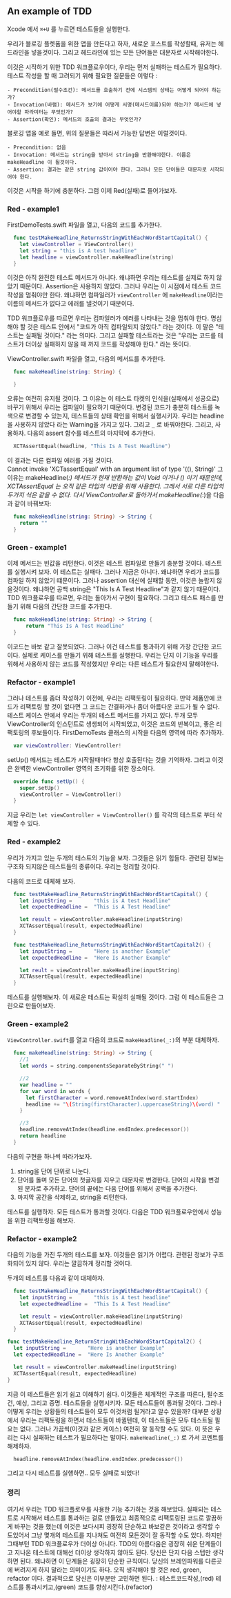 ## An example of TDD

Xcode 에서 `⌘+U` 를 누르면 테스트들을 실행한다.

  우리가 블로깅 플렛폼을 위한 앱을 만든다고 하자, 새로운 포스트를 작성할때, 유저는 헤드라인을 넣을것이다. 그리고 헤드라인에 있는 모든 단어들은 대문자로 시작해야한다.

  이것은 시작하기 위한 TDD 워크플로우이다, 우리는 먼저 실패하는 테스트가 필요하다. 테스트 작성을 할 때 고려되기 위해 필요한 질문들은 이렇다 :
    
    - Precondition(필수조건): 메서드를 호출하기 전에 시스템의 상태는 어떻게 되어야 하는가?
    - Invocation(바램): 메서드가 보기에 어떻게 서명(메서드이름)되야 하는가? 메서드에 넣어야할 파라미터는 무엇인가?
    - Assertion(확인): 메서드의 호출의 결과는 무엇인가?

  블로깅 앱을 예로 들면, 위의 질문들은 따라서 가능한 답변은 이럴것이다.
    
    - Precondition: 없음
    - Invocation: 메서드는 string을 받아서 string을 반환해야한다. 이름은 makeHeadline 이 될것이다.
    - Assertion: 결과는 같은 string 값이어야 한다. 그러나 모든 단어들은 대문자로 시작되어야 한다.

  이것은 시작을 하기에 충분하다. 그럼 이제 Red(실패)로 들어가보자.

### Red - example1

  FirstDemoTests.swift 파일을 열고, 다음의 코드를 추가한다.

  ``` swift
    func testMakeHeadline_ReturnsStringWithEachWordStartCapital() {
      let viewController = ViewController()
      let string = "this is A test headline"
      let headline = viewController.makeHeadline(string)
    }
  ``` 

  이것은 아직 완전한 테스트 메서드가 아니다. 왜냐하면 우리는 테스트를 실제로 하지 않았기 때문이다. Assertion은 사용하지 않았다. 그러나 우리는 이 시점에서 테스트 코드작성을 멈춰야만 한다. 왜냐하면 컴파일러가 `viewController` 에 `makeHeadline`이라는 이름의 메서드가 없다고 에러를 낼것이기 때문이다.

  TDD 워크플로우를 따르면 우리는 컴파일러가 에러를 나타내는 것을 멈춰야 한다. 명심해야 할 것은 테스트 안에서 "코드가 아직 컴파일되지 않았다." 라는 것이다. 이 말은 "테스트는 실패될 것이다." 라는 의미다. 그리고 실패할 테스트라는 것은 "우리는 코드를 테스트가 더이상 실패하지 않을 때 까지 코드를 작성해야 한다." 라는 뜻이다.

  ViewController.swift 파일을 열고, 다음의 메서드를 추가한다.

  ```swift
    func makeHeadline(string: String) {

    }
  ```

  오류는 여전히 유지될 것이다. 그 이유는 이 테스트 타켓의 인식을(실패에서 성공으로) 바꾸기 위해서 우리는 컴파일이 필요하기 때문이다. 변경된 코드가 충분히 테스트를 녹색으로 변경할 수 있는지, 테스트들의 상태 확인을 위해서 실행시키자. 우리는 headline 을 사용하지 않았다 라는 Warning을 가지고 있다. 그리고 `_` 로 바꿔야한다. 그리고, 사용하자. 다음의 assert 함수를 테스트의 마지막에 추가한다.

  ```swift
    XCTAssertEqual(headline, "This Is A Test Headline")
  ```

  이 결과는 다른 컴파일 에러를 가질 것이다.   
  Cannot invoke 'XCTassertEqual' with an argument list of type '((), String)'
  그 이유는 makeHeadline(_:) 메서드가 현재 반환하는 값이 Void 이거나 () 이기 때문인데, XCTAssertEqual 는 오직 같은 타입의 식만을 위해 사용한다. 그래서 서로 다른 타입의 두가지 식은 같을 수 없다.
  다시 ViewController로 돌아가서 makeHeadline(_:)을 다음과 같이 바꿔보자:

  ```swift
    func makeHeadline(string: String) -> String {
      return ""
    }
  ```

### Green - example1

  이제 메서드는 빈값을 리턴한다. 이것은 테스트 컴파일로 만들기 충분할 것이다. 테스트를 실행시켜 보자. 이 테스트는 실패다. 그러나 지금은 아니다. 왜냐하면 우리가 코드를 컴파일 하지 않았기 떄문이다. 그러나 assertion 대신에 실패할 동안, 이것은 놀랍지 않을것이다. 왜냐하면 공백 string은 "This Is A Test Headline"과 같지 않기 때문이다. TDD 워크플로우를 따르면, 우리는 돌아가서 구현이 필요하다. 그리고 테스트 패스를 만들기 위해 다음의 간단한 코드를 추가한다.

  ```swift
    func makeHeadline(string: String) -> String {
        return "This Is A Test Headline"
    }
  ```

  이코드는 바보 같고 잘못되었다. 그러나 이건 테스트를 통과하기 위해 가장 간단한 코드이다. 실제로 케이스를 만들기 위해 테스트를 실행한다.
  우리는 단지 이 기능을 우리를 위해서 사용하지 않는 코드를 작성했지만 우리는 다른 테스트가 필요한지 말해야한다.

### Refactor - example1

  그러나 테스트를 좀더 작성하기 이전에, 우리는 리팩토링이 필요하다. 만약 제품안에 코드가 리팩토링 할 것이 없다면 그 코드는 간결하거나 좀더 아름다운 코드가 될 수 없다. 테스트 케이스 안에서 우리는 두개의 테스트 메서드를 가지고 있다. 두개 모두 ViewController의 인스턴트로 생생되어 시작되었고, 이것은 코드의 반복이고, 좋은 리팩토링의 후보들이다. FirstDemoTests 클래스의 시작을 다음의 영역에 따라 추가하자.

  ```swift
    var viewController: ViewController!
  ```

  setUp() 메서드는 테스트가 시작될때마다 항상 호출된다는 것을 기억하자. 그리고 이것은 완벽한 viewController 영역의 초기화를 위한 장소이다.

  ```swift
    override func setUp() {
      super.setUp()
      viewController = ViewController()
    }
  ```

  지금 우리는 `let viewController = ViewController()` 를 각각의 테스트로 부터 삭제할 수 있다.

### Red - example2
  
  우리가 가지고 있는 두개의 테스트의 기능을 보자. 그것들은 읽기 힘들다. 관련된 정보는 구조화 되지않은 테스트들의 종류이다. 우리는 정리할 것이다.

  다음의 코드로 대체해 보자.
  ```swift
    func testMakeHeadline_ReturnsStringWithEachWordStartCapital() {
      let inputString =       "this is A test Headline"
      let expectedHeadline =  "This is A Test Headline"

      let result = viewController.makeHeadline(inputString)
      XCTAssertEqual(result, expectedHeadline)
    }

    func testMakeHeadline_ReturnsStringWithEachWordStartCapital2() {
      let inputString =       "Here is another Example"
      let expectedHeadline =  "Here Is Another Example"

      let reult = viewController.makeHeadline(inputString)
      XCTAssertEqual(result, expectedHeadline)
    }
  ```
  테스트를 실행해보자. 이 새로운 테스트는 확실히 실패될 것이다. 그럼 이 테스트들은 그린으로 만들어보자.

  ### Green - example2
  `ViewController.swift`를 열고 다음의 코드로 `makeHeadline(_:)`의 부분 대체하자.

  ```swift
    func makeHeadline(string: String) -> String {
      //1
      let words = string.componentsSeparateByString(" ")

      //2
      var headline = ""
      for var word in words {
        let firstCharacter = word.removeAtIndex(word.startIndex)
        headline += "\(String(firstCharacter).uppercaseString)\(word) "
      }

      //3
      headline.removeAtIndex(headline.endIndex.predecessor())
      return headline
    }
  ```

  다음의 구현을 하나씩 따라가보자.
  1. string을 단어 단위로 나눈다.
  2. 단어를 돌며 모든 단어의 첫글자를 지우고 대문자로 변경한다. 단어의 시작을 변경된 문자로 추가하고. 단어의 끝에는 다음 단어를 위해서 공백을 추가한다.
  3. 마지막 공간을 삭제하고, string을 리턴한다.

  테스트를 실행하자. 모든 테스트가 통과할 것이다. 다음은 TDD 워크플로우안에서 성능을 위한 리팩토링을 해보자.

  ### Refactor - example2
  다음의 기능을 가진 두개의 테스트를 보자. 이것들은 읽기가 어렵다. 관련된 정보가 구조화되어 있지 않다. 우리는 깔끔하게 정리할 것이다.

  두개의 테스트를 다음과 같이 대체하자.
  ```swift
    func testMakeHeadline_ReturnsStringWithEachWordStartCapital() {
      let inputString =       "this is A test headline"
      let expectedHeadline =  "This Is A Test Headline"

      let result = viewController.makeHeadline(inputString)
      XCTAssertEqual(result, expectedHeadline)
    }

  func testMakeHeadline_ReturnStringWithEachWordStartCapital2() {
    let inputString =       "Here is another Example"
    let expectedHeadline =  "Here Is Another Example"

    let result = viewController.makeHeadline(inputString)
    XCTAssertEqual(result, expectedHeadline)
  }
  ```

  지금 이 테스트들은 읽기 쉽고 이해하기 쉽다. 이것들은 체계적인 구조를 따른다, 필수조건, 예상, 그리고 증명.
  테스트들을 실행시키자. 모든 테스트들이 통과될 것이다. 그러나 어떻게 우리는 상황들의 테스트들이 모두 이것처럼 될거라고 알수 있을까? 대부분 상황에서 우리는 리팩토링을 하면서 테스트들이 바뀔텐데, 이 테스트들은 모두 테스트될 필요는 없다. 그러나 가끔씩(이것과 같은 케이스) 여전히 잘 동작할 수도 있다. 이 뜻은 우리는 다시 실패하는 테스트가 필요하다는 말이다. `makeHeadline(_:)` 로 가서 코멘트를 해제하자. 

  ```swift
    headline.removeAtIndex(headline.endIndex.predecessor())
  ```

  그리고 다시 테스트를 실행하면.. 모두 실패로 되었다!

  ### 정리

  여기서 우리는 TDD 워크플로우를 사용한 기능 추가하는 것을 해보았다. 실패되는 테스트로 시작해서 테스트를 통과하는 걸로 만들었고 최종적으로 리팩토링된 코드로 깔끔하게 바꾸는 것을 했는데 이것은 보다시피 굉장히 단순하고 바보같은 것이라고 생각할 수도있어서 그냥 몇개의 테스트를 지나쳐도 여전히 모든것이 잘 동작할 수도 있다. 하지만 그때부턴 TDD 워크플로우가 더이상 아니다. TDD의 아름다움은 굉장히 쉬운 단계들이고 지나온 테스트에 대해선 더이상 생각하지 않아도 된다. 당신은 단지 다음 스텝만 생각하면 된다.
  왜냐하면 이 단계들은 굉장히 단순한 규칙이다. 당신의 브레인파워를 다른곳에 버려지게 하지 말라는 의미이기도 하다. 오직 생각해야 할 것은 red, green, refactor 이다. 결과적으로 당신은 이부분만 고민하면 된다. : 테스트코드작성,(red) 테스트를 통과시키고,(green) 코드를 향상시킨다.(refactor)